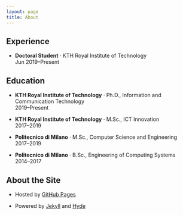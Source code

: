 ```yaml
---
layout: page
title: About
---
```


<div id="waffle"></div>

## Experience

<ul>
  <li>
    <p class="text-black">
      <b>Doctoral Student</b> &middot; KTH Royal Institute of Technology
      <br>
      Jun 2019&ndash;Present
    </p>
  </li>
</ul>
  
## Education

<ul>
  <li>
    <p class="text-black">
      <b>KTH Royal Institute of Technology</b> &middot; Ph.D., Information and Communication Technology
      <br>
      2019&ndash;Present
    </p>
  </li>
  <li>
    <p class="text-black">
      <b>KTH Royal Institute of Technology</b> &middot; M.Sc., ICT Innovation
      <br>
      2017&ndash;2019
    </p>
  </li>
  <li>
    <p class="text-black">
      <b>Politecnico di Milano</b> &middot; M.Sc., Computer Science and Engineering
      <br>
      2017&ndash;2019
    </p>
  </li>
  <li>
    <p class="text-black">
      <b>Politecnico di Milano</b> &middot; B.Sc., Engineering of Computing Systems
      <br>
      2014&ndash;2017
    </p>
  </li>
</ul>

## About the Site

<ul>
  <li>
    <p class="text-black">
      Hosted by <a href="https://pages.github.com/" target="_blank">GitHub Pages</a>
    </p>
  </li>
  <li>
    <p class="text-black">
      Powered by <a href="https://jekyllrb.com/" target="_blank">Jekyll</a> and <a href="https://hyde.getpoole.com/" target="_blank">Hyde</a>
    </p>
  </li>
</ul>
